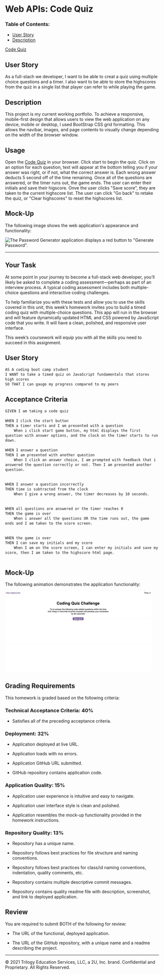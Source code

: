 # Web APIs: Code Quiz

### Table of Contents:
* [User Story](#user-story)
* [Description](#description)

[Code Quiz]()


## User Story
As a full-stach we developer, I want to be able to creat a quiz using multiple choice questions and a timer. I also want to be able to store the highscores from the quiz in a single list that player can refer to while playing the game. 

## Description 
This project is my current working portfolio. To achieve a responsive, mobile-first design that allows users to view the web application on any device, mobile or desktop, I used BootStrap CSS grid formatting. This allows the navibar, images, and page contents to visually change depending on the width of the browser window. 

## Usage
Open the [Code Quiz](https://jenngreiner.github.io/javascript-password-generator-homework3/) in your browser. Click start to begin the quiz. Click on an option for each question, text will appear at the bottom telling you if your answer was right, or if not, what the correct answer is. Each wrong answer deducts 5 second off of the time remaining. Once all of the questions are answered, or the timer runs out, the game ends. The user can enter their initials and save their higscore. Onve the user clicks "Save score", they are taken to the current highscore list. The user can click "Go back" to retake the quiz, or "Clear highscores" to reset the highscores list. 

## Mock-Up

The following image shows the web application's appearance and functionality:

![The Password Generator application displays a red button to "Generate Password".](./Assets/03-javascript-homework-demo.png)

- - -

## Your Task

At some point in your journey to become a full-stack web developer, you’ll likely be asked to complete a coding assessment&mdash;perhaps as part of an interview process. A typical coding assessment includes both multiple-choice questions and interactive coding challenges. 

To help familiarize you with these tests and allow you to use the skills covered in this unit, this week’s homework invites you to build a timed coding quiz with multiple-choice questions. This app will run in the browser and will feature dynamically updated HTML and CSS powered by JavaScript code that you write. It will have a clean, polished, and responsive user interface. 

This week’s coursework will equip you with all the skills you need to succeed in this assignment.

## User Story

```
AS A coding boot camp student
I WANT to take a timed quiz on JavaScript fundamentals that stores high scores
SO THAT I can gauge my progress compared to my peers
```

## Acceptance Criteria

```
GIVEN I am taking a code quiz

WHEN I click the start button
THEN a timer starts and I am presented with a question
    When i click start game button, my html displays the first question with answer options, and the clock on the timer starts to run down.

WHEN I answer a question
THEN I am presented with another question
    When I click an answer choice, I am prompted with feedback that i answered the question correctly or not. Then I am presented another question.


WHEN I answer a question incorrectly
THEN time is subtracted from the clock
    When I give a wrong answer, the timer decreases by 10 seconds.


WHEN all questions are answered or the timer reaches 0
THEN the game is over
    When i answer all the questions OR the time runs out, the game ends and I am taken to the score screen.


WHEN the game is over
THEN I can save my initials and my score
    When I am on the score screen, I can enter my initials and save my score, then I am taken to the highscore html page.


```

## Mock-Up

The following animation demonstrates the application functionality:

![A user clicks through an interactive coding quiz, then enters initials to save the high score before resetting and starting over.](./Assets/04-web-apis-homework-demo.gif)

## Grading Requirements

This homework is graded based on the following criteria: 

### Technical Acceptance Criteria: 40%

* Satisfies all of the preceding acceptance criteria.

### Deployment: 32%

* Application deployed at live URL.

* Application loads with no errors.

* Application GitHub URL submitted.

* GitHub repository contains application code.

### Application Quality: 15%

* Application user experience is intuitive and easy to navigate.

* Application user interface style is clean and polished.

* Application resembles the mock-up functionality provided in the homework instructions.

### Repository Quality: 13%

* Repository has a unique name.

* Repository follows best practices for file structure and naming conventions.

* Repository follows best practices for class/id naming conventions, indentation, quality comments, etc.

* Repository contains multiple descriptive commit messages.

* Repository contains quality readme file with description, screenshot, and link to deployed application.

## Review

You are required to submit BOTH of the following for review:

* The URL of the functional, deployed application.

* The URL of the GitHub repository, with a unique name and a readme describing the project.

---

© 2021 Trilogy Education Services, LLC, a 2U, Inc. brand. Confidential and Proprietary. All Rights Reserved.
